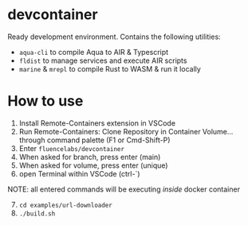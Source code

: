 # devcontainer
Ready development environment. Contains the following utilities:
- `aqua-cli` to compile Aqua to AIR & Typescript
- `fldist` to manage services and execute AIR scripts
- `marine` & `mrepl` to compile Rust to WASM & run it locally


# How to use
1. Install Remote-Containers extension in VSCode
2. Run Remote-Containers: Clone Repository in Container Volume... through command palette (F1 or Cmd-Shift-P)
3. Enter `fluencelabs/devcontainer`
4. When asked for branch, press enter (main)
5. When asked for volume, press enter (unique)
6. open Terminal within VSCode (ctrl-`)

NOTE: all entered commands will be executing _inside_ docker container

7. `cd examples/url-downloader`
8. `./build.sh`
